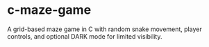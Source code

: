 # c-maze-game
A grid-based maze game in C with random snake movement, player controls, and optional DARK mode for limited visibility.
